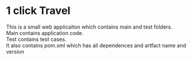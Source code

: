 # 1 click Travel

This is a small web applicaiton which contains main and test folders.  
Main contains application code.  
Test contains test cases.  
It also contains pom.xml which has all dependences and artfact name and version

